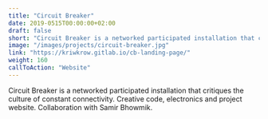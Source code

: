 ```yaml
---
title: "Circuit Breaker"
date: 2019-0515T00:00:00+02:00
draft: false
short: "Circuit Breaker is a networked participated installation that critiques the culture of constant connectivity. Creative code, electronics and project website. Collaboration with Samir Bhowmik. May 2019."
image: "/images/projects/circuit-breaker.jpg"
link: "https://kriwkrow.gitlab.io/cb-landing-page/"
weight: 160
callToAction: "Website"
---
```


Circuit Breaker is a networked participated installation that critiques the culture of constant connectivity. Creative code, electronics and project website. Collaboration with Samir Bhowmik.
